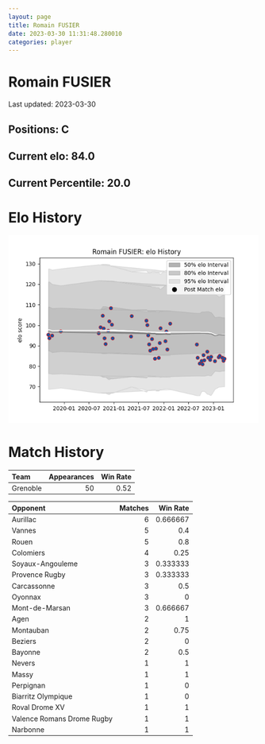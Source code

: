 ```yaml
---  
layout: page  
title: Romain FUSIER  
date: 2023-03-30 11:31:48.280010  
categories: player  
---
```

# Romain FUSIER


Last updated: 2023-03-30
## Positions: C

## Current elo: 84.0

## Current Percentile: 20.0

# Elo History


![elo history](history_RomainFUSIER.png)
# Match History


| Team     |   Appearances |   Win Rate |
|:---------|--------------:|-----------:|
| Grenoble |            50 |       0.52 |

| Opponent                   |   Matches |   Win Rate |
|:---------------------------|----------:|-----------:|
| Aurillac                   |         6 |   0.666667 |
| Vannes                     |         5 |   0.4      |
| Rouen                      |         5 |   0.8      |
| Colomiers                  |         4 |   0.25     |
| Soyaux-Angouleme           |         3 |   0.333333 |
| Provence Rugby             |         3 |   0.333333 |
| Carcassonne                |         3 |   0.5      |
| Oyonnax                    |         3 |   0        |
| Mont-de-Marsan             |         3 |   0.666667 |
| Agen                       |         2 |   1        |
| Montauban                  |         2 |   0.75     |
| Beziers                    |         2 |   0        |
| Bayonne                    |         2 |   0.5      |
| Nevers                     |         1 |   1        |
| Massy                      |         1 |   1        |
| Perpignan                  |         1 |   0        |
| Biarritz Olympique         |         1 |   0        |
| Roval Drome XV             |         1 |   1        |
| Valence Romans Drome Rugby |         1 |   1        |
| Narbonne                   |         1 |   1        |